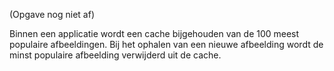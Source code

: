 (Opgave nog niet af)

Binnen een applicatie wordt een cache bijgehouden van de 100 meest populaire afbeeldingen. Bij het ophalen van een nieuwe afbeelding wordt de minst populaire afbeelding verwijderd uit de cache.
